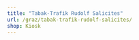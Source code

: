 ```yaml
---
title: "Tabak-Trafik Rudolf Salicites"
url: /graz/tabak-trafik-rudolf-salicites/
shop: Kiosk
---
```

